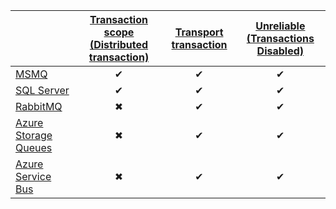 |  | [Transaction scope (Distributed transaction)](/nservicebus/transports/transactions.md#transactions-transaction-scope-distributed-transaction) | [Transport transaction](/nservicebus/transports/transactions.md#transactions-transport-transaction)  | [Unreliable (Transactions Disabled)](/nservicebus/transports/transactions.md#transactions-unreliable-transactions-disabled) |
| :------------------| :-: |:-:| :-: |
| [MSMQ](/nservicebus/msmq/transportconfig.md#transactions-and-delivery-guarantees) | &#10004; | &#10004; | &#10004; |
| [SQL Server](/nservicebus/sqlserver/transactions.md) | &#10004; | &#10004; | &#10004; |
| [RabbitMQ](/nservicebus/rabbitmq/transactions-and-delivery-guarantees.md) | &#10006; | &#10004; | &#10004; |
| [Azure Storage Queues](/nservicebus/azure-storage-queues/transaction-support.md)| &#10006; | &#10004; | &#10004; |
| [Azure Service Bus](/nservicebus/azure-service-bus/transaction-support.md) | &#10006; | &#10004; | &#10004; |
